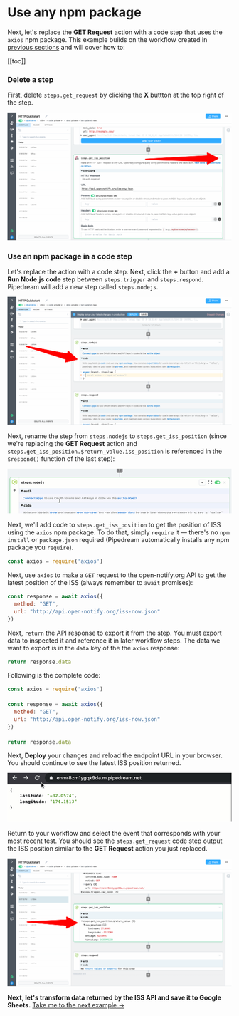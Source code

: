 # Use any npm package

Next, let's replace the **GET Request** action with a code step that uses the `axios` npm package. This example builds on the workflow created in [previous sections](/quickstart/hello-world/) and will cover how to:

[[toc]]

### Delete a step

First, delete `steps.get_request` by clicking the **X** buttton at the top right of the step.

![image-20210525175501367](./image-20210525175501367.png)

### Use an npm package in a code step

Let's replace the action with a code step. Next, click the **+** button and add a **Run Node.js code** step between `steps.trigger` and `steps.respond`. Pipedream will add a new step called `steps.nodejs`.

![image-20210525175626293](./image-20210525175626293.png)

Next, rename the step from `steps.nodejs` to `steps.get_iss_position` (since we're replacing the **GET Request** action and `steps.get_iss_position.$return_value.iss_position` is referenced in the `$respond()` function of the last step):

![rename-nodejs](./rename-nodejs.gif)

Next, we'll add code to `steps.get_iss_position` to get the position of ISS using the `axios` npm package. To do that, simply `require` it — there's no `npm install` or `package.json` required (Pipedream automatically installs any npm package you `require`).

```javascript
const axios = require('axios')
```

Next, use `axios` to make a `GET` request to the open-notify.org API to get the latest position of the ISS (always remember to `await` promises):

```javascript
const response = await axios({
  method: "GET",
  url: "http://api.open-notify.org/iss-now.json"
})
```

Next, `return` the API response to export it from the step. You must export data to inspected it and reference it in later workflow steps. The data we want to export is in the `data` key of the the `axios` response:

```javascript
return response.data
```

Following is the complete code:

```javascript
const axios = require('axios')

const response = await axios({
  method: "GET",
  url: "http://api.open-notify.org/iss-now.json"
})

return response.data
```

Next, **Deploy** your changes and reload the endpoint URL in your browser. You should continue to see the latest ISS position returned. 

![reload-iss-position](./reload-iss-position.gif)

Return to your workflow and select the event that corresponds with your most recent test. You should see the `steps.get_request` code step output the ISS position similar to the **GET Request** action you just replaced.

![image-20210525181057299](./image-20210525181057299.png)

**Next, let's transform data returned by the ISS API and save it to Google Sheets.** [Take me to the next example &rarr;](../add-data-to-google-sheets/) 